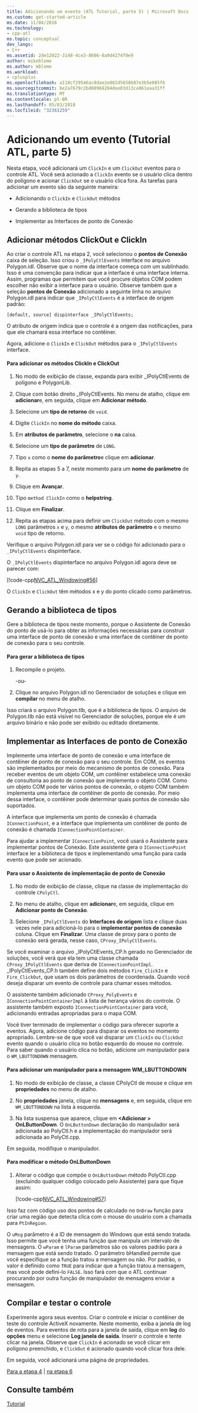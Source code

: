 ```yaml
---
title: Adicionando um evento (ATL Tutorial, parte 5) | Microsoft Docs
ms.custom: get-started-article
ms.date: 11/04/2016
ms.technology:
- cpp-atl
ms.topic: conceptual
dev_langs:
- C++
ms.assetid: 2de12022-3148-4ce3-8606-8a9d4274f0e9
author: mikeblome
ms.author: mblome
ms.workload:
- cplusplus
ms.openlocfilehash: a118cf29546ac8dae2e882d5658b07e3b5e085f6
ms.sourcegitcommit: be2a7679c2bd80968204dee03d13ca961eaa31ff
ms.translationtype: MT
ms.contentlocale: pt-BR
ms.lasthandoff: 05/03/2018
ms.locfileid: "32361259"
---
```

# <a name="adding-an-event-atl-tutorial-part-5"></a>Adicionando um evento (Tutorial ATL, parte 5)
Nesta etapa, você adicionará um `ClickIn` e um `ClickOut` eventos para o controle ATL. Você será acionado a `ClickIn` evento se o usuário clica dentro do polígono e acionar `ClickOut` se o usuário clica fora. As tarefas para adicionar um evento são da seguinte maneira:  
  
-   Adicionando o `ClickIn` e `ClickOut` métodos  
  
-   Gerando a biblioteca de tipos  
  
-   Implementar as Interfaces de ponto de Conexão  
  
## <a name="adding-the-clickin-and-clickout-methods"></a>Adicionar métodos ClickOut e ClickIn  
 Ao criar o controle ATL na etapa 2, você selecionou o **pontos de Conexão** caixa de seleção. Isso criou o `_IPolyCtlEvents` interface no arquivo Polygon.idl. Observe que o nome da interface começa com um sublinhado. Isso é uma convenção para indicar que a interface é uma interface interna. Assim, programas que permitem que você procure objetos COM podem escolher não exibir a interface para o usuário. Observe também que a seleção **pontos de Conexão** adicionado a seguinte linha no arquivo Polygon.idl para indicar que `_IPolyCtlEvents` é a interface de origem padrão:  
  
 `[default, source] dispinterface _IPolyCtlEvents;`  
  
 O atributo de origem indica que o controle é a origem das notificações, para que ele chamará essa interface no contêiner.  
  
 Agora, adicione o `ClickIn` e `ClickOut` métodos para o `_IPolyCtlEvents` interface.  
  
#### <a name="to-add-the-clickin-and-clickout-methods"></a>Para adicionar os métodos ClickIn e ClickOut  
  
1.  No modo de exibição de classe, expanda para exibir _IPolyCtlEvents de polígono e PolygonLib.  
  
2.  Clique com botão direito _IPolyCtlEvents. No menu de atalho, clique em **adicionar**e, em seguida, clique em **Adicionar método**.  
  
3.  Selecione um **tipo de retorno** de `void`.  
  
4.  Digite `ClickIn` no **nome do método** caixa.  
  
5.  Em **atributos de parâmetro**, selecione o **na** caixa.  
  
6.  Selecione um **tipo de parâmetro** de `LONG`.  
  
7.  Tipo `x` como o **nome do parâmetro**e clique em **adicionar**.  
  
8.  Repita as etapas 5 a 7, neste momento para um **nome do parâmetro** de `y`.  
  
9. Clique em **Avançar**.  
  
10. Tipo `method ClickIn` como o **helpstring**.  
  
11. Clique em **Finalizar**.  
  
12. Repita as etapas acima para definir um `ClickOut` método com o mesmo `LONG` parâmetros `x` e `y`, o mesmo **atributos de parâmetro** e o mesmo `void` tipo de retorno.  
  
 Verifique o arquivo Polygon.idl para ver se o código foi adicionado para o `_IPolyCtlEvents` dispinterface.  
  
 O `_IPolyCtlEvents` dispinterface no arquivo Polygon.idl agora deve se parecer com:  
  
 [!code-cpp[NVC_ATL_Windowing#56](../atl/codesnippet/cpp/adding-an-event-atl-tutorial-part-5_1.idl)]  
  
 O `ClickIn` e `ClickOut` têm métodos x e y do ponto clicado como parâmetros.  
  
## <a name="generating-the-type-library"></a>Gerando a biblioteca de tipos  
 Gere a biblioteca de tipos neste momento, porque o Assistente de Conexão do ponto de usá-lo para obter as informações necessárias para construir uma interface de ponto de conexão e uma interface de contêiner de ponto de conexão para o seu controle.  
  
#### <a name="to-generate-the-type-library"></a>Para gerar a biblioteca de tipos  
  
1.  Recompile o projeto.  
  
     -ou-  
  
2.  Clique no arquivo Polygon.idl no Gerenciador de soluções e clique em **compilar** no menu de atalho.  
  
 Isso criará o arquivo Polygon.tlb, que é a biblioteca de tipos. O arquivo de Polygon.tlb não está visível no Gerenciador de soluções, porque ele é um arquivo binário e não pode ser exibido ou editado diretamente.  
  
## <a name="implementing-the-connection-point-interfaces"></a>Implementar as Interfaces de ponto de Conexão  
 Implemente uma interface de ponto de conexão e uma interface de contêiner de ponto de conexão para o seu controle. Em COM, os eventos são implementados por meio do mecanismo de pontos de conexão. Para receber eventos de um objeto COM, um contêiner estabelece uma conexão de consultoria ao ponto de conexão que implementa o objeto COM. Como um objeto COM pode ter vários pontos de conexão, o objeto COM também implementa uma interface de contêiner de ponto de conexão. Por meio dessa interface, o contêiner pode determinar quais pontos de conexão são suportados.  
  
 A interface que implementa um ponto de conexão é chamada `IConnectionPoint`, e a interface que implementa um contêiner de ponto de conexão é chamada `IConnectionPointContainer`.  
  
 Para ajudar a implementar `IConnectionPoint`, você usará o Assistente para implementar pontos de Conexão. Este assistente gera o `IConnectionPoint` interface ler a biblioteca de tipos e implementando uma função para cada evento que pode ser acionado.  
  
#### <a name="to-use-the-implement-connection-point-wizard"></a>Para usar o Assistente de implementação de ponto de Conexão  
  
1.  No modo de exibição de classe, clique na classe de implementação do controle `CPolyCtl`.  
  
2.  No menu de atalho, clique em **adicionar**e, em seguida, clique em **Adicionar ponto de Conexão**.  
  
3.  Selecione `_IPolyCtlEvents` do **Interfaces de origem** lista e clique duas vezes nele para adicioná-lo para o **implementar pontos de conexão** coluna. Clique em **Finalizar**. Uma classe de proxy para o ponto de conexão será gerada, nesse caso, `CProxy_IPolyCtlEvents`.  
  
 Se você examinar o arquivo _IPolyCtlEvents_CP.h gerado no Gerenciador de soluções, você verá que ela tem uma classe chamada `CProxy_IPolyCtlEvents` que deriva de `IConnectionPointImpl`. _IPolyCtlEvents_CP.h também define dois métodos `Fire_ClickIn` e `Fire_ClickOut`, que usam os dois parâmetros de coordenada. Quando você deseja disparar um evento de controle para chamar esses métodos.  
  
 O assistente também adicionado `CProxy_PolyEvents` e `IConnectionPointContainerImpl` à lista de herança vários do controle. O assistente também exposto `IConnectionPointContainer` para você, adicionando entradas apropriadas para o mapa COM.  
  
 Você tiver terminado de implementar o código para oferecer suporte a eventos. Agora, adicione código para disparar os eventos no momento apropriado. Lembre-se de que você vai disparar um `ClickIn` ou `ClickOut` evento quando o usuário clica no botão esquerdo do mouse no controle. Para saber quando o usuário clica no botão, adicione um manipulador para o `WM_LBUTTONDOWN` mensagem.  
  
#### <a name="to-add-a-handler-for-the-wmlbuttondown-message"></a>Para adicionar um manipulador para a mensagem WM_LBUTTONDOWN  
  
1.  No modo de exibição de classe, a classe CPolyCtl de mouse e clique em **propriedades** no menu de atalho.  
  
2.  No **propriedades** janela, clique no **mensagens** e, em seguida, clique em `WM_LBUTTONDOWN` na lista à esquerda.  
  
3.  Na lista suspensa que aparece, clique em  **\<Adicionar > OnLButtonDown**. O `OnLButtonDown` declaração do manipulador será adicionada ao PolyCtl.h e a implementação do manipulador será adicionada ao PolyCtl.cpp.  
  
 Em seguida, modifique o manipulador.  
  
#### <a name="to-modify-the-onlbuttondown-method"></a>Para modificar o método OnLButtonDown  
  
1.  Alterar o código que compõe o `OnLButtonDown` método PolyCtl.cpp (excluindo qualquer código colocado pelo Assistente) para que fique assim:  
  
     [!code-cpp[NVC_ATL_Windowing#57](../atl/codesnippet/cpp/adding-an-event-atl-tutorial-part-5_2.cpp)]  
  
 Isso faz com código uso dos pontos de calculado no `OnDraw` função para criar uma região que detecta clica com o mouse do usuário com a chamada para `PtInRegion`.  
  
 O `uMsg` parâmetro é a ID de mensagem do Windows que está sendo tratada. Isso permite que você tenha uma função que manipula um intervalo de mensagens. O `wParam` e `lParam` parâmetros são os valores padrão para a mensagem que está sendo tratado. O parâmetro bHandled permite que você especifique se a função tratou a mensagem ou não. Por padrão, o valor é definido como `TRUE` para indicar que a função tratou a mensagem, mas você pode defini-lo `FALSE`. Isso fará com que o ATL continuar procurando por outra função de manipulador de mensagens enviar a mensagem.  
  
## <a name="building-and-testing-the-control"></a>Compilar e testar o controle  
 Experimente agora seus eventos. Criar o controle e iniciar o contêiner de teste do controle ActiveX novamente. Neste momento, exiba a janela de log de eventos. Para eventos de rota para a janela de saída, clique em **log** do **opções** menu e selecione **Log janela de saída**. Inserir o controle e tente clicar na janela. Observe que `ClickIn` é acionado se você clicar em polígono preenchido, e `ClickOut` é acionado quando você clicar fora dele.  
  
 Em seguida, você adicionará uma página de propriedades.  
  
 [Para a etapa 4](../atl/changing-the-drawing-code-atl-tutorial-part-4.md) &#124; [na etapa 6](../atl/adding-a-property-page-atl-tutorial-part-6.md)  
  
## <a name="see-also"></a>Consulte também  
 [Tutorial](../atl/active-template-library-atl-tutorial.md)

